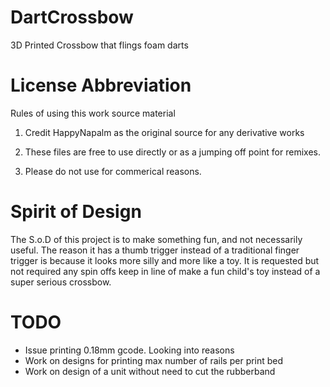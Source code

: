 # DartCrossbow
3D Printed Crossbow that flings foam darts

# License Abbreviation 
Rules of using this work source material

1. Credit HappyNapalm as the original source for any derivative works

2. These files are free to use directly or as a jumping off point for remixes. 

3. Please do not use for commerical reasons.

# Spirit of Design
The S.o.D of this project is to make something fun, and not necessarily useful. The reason it has a thumb trigger instead of a traditional finger trigger is because it looks more silly and more like a toy. It is requested but not required any spin offs keep in line of make a fun child's toy instead of a super serious crossbow.

# TODO
* Issue printing 0.18mm gcode. Looking into reasons
* Work on designs for printing max number of rails per print bed
* Work on design of a unit without need to cut the rubberband 

